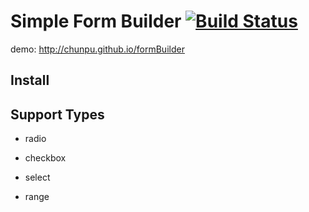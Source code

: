 Simple Form Builder [![Build Status](https://travis-ci.org/chunpu/formBuilder.png)](https://travis-ci.org/chunpu/formBuilder)
=======
demo: <http://chunpu.github.io/formBuilder>

Install
-----

Support Types
----------

- radio

- checkbox

- select

- range

